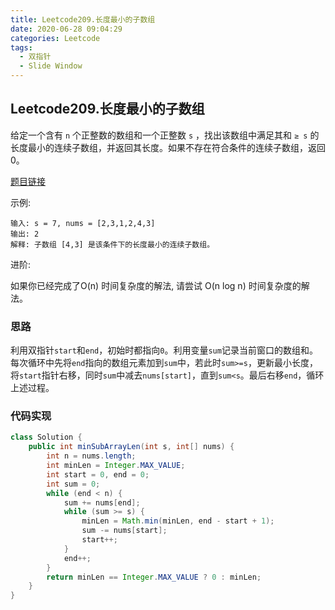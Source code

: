 ```yaml
---
title: Leetcode209.长度最小的子数组
date: 2020-06-28 09:04:29
categories: Leetcode
tags:
  - 双指针
  - Slide Window
---
```


## Leetcode209.长度最小的子数组

给定一个含有 `n` 个正整数的数组和一个正整数 `s` ，找出该数组中满足其和 `≥ s` 的长度最小的连续子数组，并返回其长度。如果不存在符合条件的连续子数组，返回 0。

[题目链接](https://leetcode-cn.com/problems/minimum-size-subarray-sum)

<!--more-->

示例: 

```
输入: s = 7, nums = [2,3,1,2,4,3]
输出: 2
解释: 子数组 [4,3] 是该条件下的长度最小的连续子数组。
```



进阶:

如果你已经完成了O(n) 时间复杂度的解法, 请尝试 O(n log n) 时间复杂度的解法。



### 思路

利用双指针`start`和`end`，初始时都指向`0`。利用变量`sum`记录当前窗口的数组和。每次循环中先将`end`指向的数组元素加到`sum`中，若此时`sum>=s`，更新最小长度，将`start`指针右移，同时`sum`中减去`nums[start]`，直到`sum<s`。最后右移`end`，循环上述过程。



### 代码实现

```java
class Solution {
    public int minSubArrayLen(int s, int[] nums) {
        int n = nums.length;
        int minLen = Integer.MAX_VALUE;
        int start = 0, end = 0;
        int sum = 0;
        while (end < n) {
            sum += nums[end];
            while (sum >= s) {
                minLen = Math.min(minLen, end - start + 1);
                sum -= nums[start];
                start++;
            }
            end++;
        }
        return minLen == Integer.MAX_VALUE ? 0 : minLen;
    }
}
```



